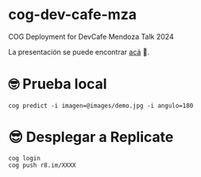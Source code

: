 # cog-dev-cafe-mza
COG Deployment for DevCafe Mendoza Talk 2024

La presentación se puede encontrar [acá](docs/Presentación.pdfPresentación.pdf) 🤗.

# 🤓 Prueba local
```
cog predict -i imagen=@images/demo.jpg -i angulo=180
```

# 😎 Desplegar a Replicate
```
cog login
cog push r8.im/XXXX
```